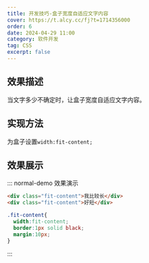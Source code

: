```yaml
---
title: 开发技巧-盒子宽度自适应文字内容
cover: https://t.alcy.cc/fj?t=1714356000
order: 6
date: 2024-04-29 11:00
category: 软件开发
tag: CSS
excerpt: false
---
```


## 效果描述

当文字多少不确定时，让盒子宽度自适应文字内容。

## 实现方法

为盒子设置`width:fit-content;`

## 效果展示

::: normal-demo 效果演示

```html
<div class="fit-content">我比较长</div>
<div class="fit-content">好短</div>
```

```css
.fit-content{
  width:fit-content;
  border:1px solid black;
  margin:10px;
}
```

:::
